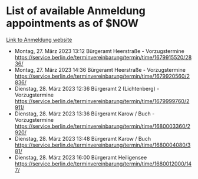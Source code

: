# List of available Anmeldung appointments as of $NOW
[Link to Anmeldung website](https://service.berlin.de/terminvereinbarung/termin/tag.php?termin=1&anliegen[]=120686&dienstleisterlist=122210,122217,327316,122219,327312,122227,327314,122231,327346,122243,327348,122254,122252,329742,122260,329745,122262,329748,122271,327278,122273,327274,122277,327276,330436,122280,327294,122282,327290,122284,327292,122291,327270,122285,327266,122286,327264,122296,327268,150230,329760,122297,327286,122294,327284,122312,329763,122314,329775,122304,327330,122311,327334,122309,327332,317869,122281,327352,122279,329772,122283,122276,327324,122274,327326,122267,329766,122246,327318,122251,327320,122257,327322,122208,327298,122226,327300&herkunft=http%3A%2F%2Fservice.berlin.de%2Fdienstleistung%2F120686%2F)
- Montag, 27. März 2023 13:12 Bürgeramt Heerstraße - Vorzugstermine https://service.berlin.de/terminvereinbarung/termin/time/1679915520/2836/
- Montag, 27. März 2023 14:36 Bürgeramt Heerstraße - Vorzugstermine https://service.berlin.de/terminvereinbarung/termin/time/1679920560/2836/
- Dienstag, 28. März 2023 12:36 Bürgeramt 2 (Lichtenberg) - Vorzugstermine https://service.berlin.de/terminvereinbarung/termin/time/1679999760/2911/
- Dienstag, 28. März 2023 13:36 Bürgeramt Karow / Buch - Vorzugstermine https://service.berlin.de/terminvereinbarung/termin/time/1680003360/2920/
- Dienstag, 28. März 2023 13:48 Bürgeramt Karow / Buch https://service.berlin.de/terminvereinbarung/termin/time/1680004080/381/
- Dienstag, 28. März 2023 16:00 Bürgeramt Heiligensee https://service.berlin.de/terminvereinbarung/termin/time/1680012000/147/
